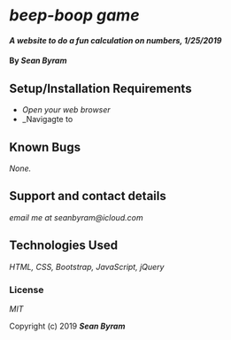 # _beep-boop game_

#### _A website to do a fun calculation on numbers, 1/25/2019_

#### By _**Sean Byram**_


## Setup/Installation Requirements

* _Open your web browser_
* _Navigagte to 


## Known Bugs

_None._

## Support and contact details

_email me at seanbyram@icloud.com_

## Technologies Used

_HTML, CSS, Bootstrap, JavaScript, jQuery_

### License

*MIT*

Copyright (c) 2019 **_Sean Byram_**
